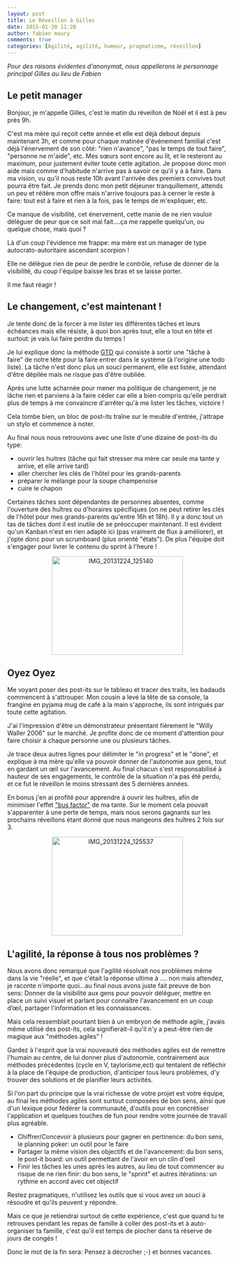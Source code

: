 ```yaml
---
layout: post
title: Le Réveillon à Gilles
date: 2015-01-30 11:20
author: fabien maury
comments: true
categories: [Agilité, agilité, humeur, pragmatisme, réveillon]
---
```

<em>Pour des raisons évidentes d'anonymat, nous appellerons le personnage principal Gilles au lieu de Fabien</em>

<h2>Le petit manager</h2>

Bonjour, je m'appelle Gilles, c'est le matin du réveillon de Noël et il est à peu près 9h.

C'est ma mère qui reçoit cette année et elle est déjà debout depuis maintenant 3h, et comme pour chaque matinée d'événement familial c'est déjà l'énervement de son côté: "rien n'avance", "pas le temps de tout faire", "personne ne m'aide", etc.
Mes sœurs sont encore au lit, et le resteront au maximum, pour justement éviter toute cette agitation.
Je propose donc mon aide mais comme d'habitude n'arrive pas à savoir ce qu'il y a à faire. Dans ma vision, vu qu'il nous reste 10h avant l'arrivée des premiers convives tout pourra être fait.
Je prends donc mon petit déjeuner tranquillement, attends un peu et réitère mon offre mais n'arrive toujours pas à cerner le reste à faire: tout est à faire et rien à la fois, pas le temps de m'expliquer, etc.

Ce manque de visibilité, cet énervement, cette manie de ne rien vouloir déléguer de peur que ce soit mal fait....ça me rappelle quelqu'un, ou quelque chose, mais quoi ?

Là d'un coup l'évidence me frappe: ma mère est un manager de type autocrato-autoritaire ascendant scorpion !

Elle ne délègue rien de peur de perdre le contrôle, refuse de donner de la visibilité, du coup l'équipe baisse les bras et se laisse porter.

Il me faut réagir !

<h2>Le changement, c'est maintenant !</h2>

Je tente donc de la forcer à me lister les différentes tâches et leurs échéances mais elle résiste, à quoi bon après tout, elle a tout en tête et surtout: je vais lui faire perdre du temps !

Je lui explique donc la méthode <a href="http://fr.wikipedia.org/wiki/Getting_Things_Done">GTD</a> qui consiste à sortir une "tâche à faire" de notre tête pour la faire entrer dans le système (à l'origine une todo liste).
La tâche n'est donc plus un souci permanent, elle est listée, attendant d'être dépilée mais ne risque pas d'être oubliée.

Après une lutte acharnée pour mener ma politique de changement, je ne lâche rien et parviens à la faire céder car elle a bien compris qu'elle perdrait plus de temps à me convaincre d'arrêter qu'à me lister les tâches, victoire !

Cela tombe bien, un bloc de post-its traîne sur le meuble d'entrée, j'attrape un stylo et commence à noter.

Au final nous nous retrouvons avec une liste d'une dizaine de post-its du type:

<ul>
<li>ouvrir les huitres (tâche qui fait stresser ma mère car seule ma tante y arrive, et elle arrive tard)</li>
<li>aller chercher les clés de l'hôtel pour les grands-parents</li>
<li>préparer le mélange pour la soupe champenoise</li>
<li>cuire le chapon</li>
</ul>

Certaines tâches sont dépendantes de personnes absentes, comme l'ouverture des huîtres ou d'horaires spécifiques (on ne peut retirer les clés de l'hôtel pour mes grands-parents qu'entre 16h et 18h). 
Il y a donc tout un tas de tâches dont il est inutile de se préoccuper maintenant.
Il est évident qu'un Kanban n'est en rien adapté ici (pas vraiment de flux à améliorer), et j'opte donc pour un scrumboard (plus orienté "états"). De plus l'équipe doit s'engager pour livrer le contenu du sprint à l'heure !

<center><a href="http://www.arolla.fr/blog/wp-content/uploads/2015/02/IMG_20131224_125140.jpg"><img src="http://www.arolla.fr/blog/wp-content/uploads/2015/02/IMG_20131224_125140-300x225.jpg" alt="IMG_20131224_125140" width="300" height="225" class="alignnone size-medium wp-image-3040" /></a>
</center>

<h2>Oyez Oyez</h2>

Me voyant poser des post-its sur le tableau et tracer des traits, les badauds commencent à s'attrouper. 
Mon cousin a levé la tête de sa console, la frangine en pyjama mug de café à la main s'approche, ils sont intrigués par toute cette agitation.

J'ai l'impression d'être un démonstrateur présentant fièrement le "Willy Waller 2006" sur le marché. Je profite donc de ce moment d'attention pour faire choisir à chaque personne une ou plusieurs tâches.

Je trace deux autres lignes pour délimiter le "in progress" et le "done", et explique à ma mère qu'elle va pouvoir donner de l'autonomie aux gens, tout en gardant un œil sur l'avancement.
Au final chacun s'est responsabilisé à hauteur de ses engagements, le contrôle de la situation n'a pas été perdu, et ce fut le réveillon le moins stressant des 5 dernières années.

En bonus j'en ai profité pour apprendre à ouvrir les huîtres, afin de minimiser l'effet <a href="http://en.wikipedia.org/wiki/Bus_factor">"bus factor"</a> de ma tante. Sur le moment cela pouvait s'apparenter à une perte de temps, mais nous serons gagnants sur les prochains réveillons étant donné que nous mangeons des huîtres 2 fois sur 3.

<center><a href="http://www.arolla.fr/blog/wp-content/uploads/2015/02/IMG_20131224_125537.jpg"><img src="http://www.arolla.fr/blog/wp-content/uploads/2015/02/IMG_20131224_125537-300x225.jpg" alt="IMG_20131224_125537" width="300" height="225" class="alignnone size-medium wp-image-3039" /></a>
</center>

<h2>L'agilité, la réponse à tous nos problèmes ?</h2>

Nous avons donc remarqué que l'agilité résolvait nos problèmes même dans la vie "réelle", et que c'était la réponse ultime à .... non mais attendez, je raconte n'importe quoi...au final nous avons juste fait preuve de bon sens:
Donner de la visibilité aux gens pour pouvoir déléguer, mettre en place un suivi visuel et parlant pour connaître l'avancement en un coup d’œil, partager l'information et les connaissances.

Mais cela ressemblait pourtant bien à un embryon de méthode agile, j'avais même utilisé des post-its, cela signifierait-il qu'il n'y a peut-être rien de magique aux "méthodes agiles" !

Gardez à l'esprit que la vrai nouveauté des méthodes agiles est de remettre l'humain au centre, de lui donner plus d'autonomie, contrairement aux méthodes précédentes (cycle en V, taylorisme,ect) qui tentaient de réfléchir à la place de l'équipe de production, d'anticiper tous leurs problèmes, d'y trouver des solutions et de planifier leurs activités.

Si l'on part du principe que la vrai richesse de votre projet est votre équipe, au final les méthodes agiles sont surtout composées de bon sens, ainsi que d'un lexique pour fédérer la communauté, d'outils pour en concrétiser l'application et quelques touches de fun pour rendre votre journée de travail plus agréable.

<ul>
<li>Chiffrer/Concevoir à plusieurs pour gagner en pertinence: du bon sens, le planning poker: un outil pour le faire</li>
<li>Partager la même vision des objectifs et de l'avancement: du bon sens, le post-it board: un outil permettant de l'avoir en un clin d'oeil </li>
<li>Finir les tâches les unes après les autres, au lieu de tout commencer au risque de ne rien finir: du bon sens, le "sprint" et autres itérations: un rythme en accord avec cet objectif </li>
</ul>

Restez pragmatiques, n'utilisez les outils que si vous avez un souci à résoudre et qu'ils peuvent y répondre.

Mais ce que je retiendrai surtout de cette expérience, c'est que quand tu te retrouves pendant les repas de famille à coller des post-its et à auto-organiser ta famille, c'est qu'il est temps de piocher dans ta réserve de jours de congés !

Donc le mot de la fin sera: Pensez à décrocher ;-) et bonnes vacances.
